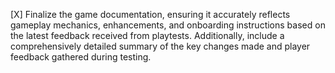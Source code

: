 [X] Finalize the game documentation, ensuring it accurately reflects gameplay mechanics, enhancements, and onboarding instructions based on the latest feedback received from playtests. Additionally, include a comprehensively detailed summary of the key changes made and player feedback gathered during testing.
